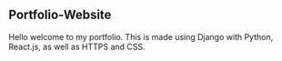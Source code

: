 ## Portfolio-Website
Hello welcome to my portfolio. This is made using Django with Python, React.js, as well as HTTPS and CSS. 
